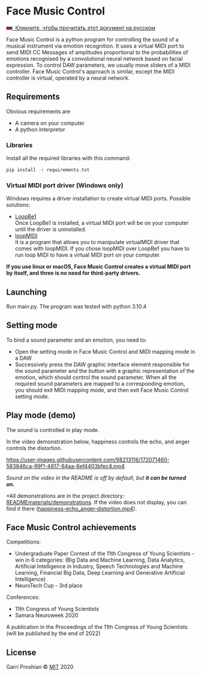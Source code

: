 # Face Music Control

[<img src = ".\READMEmaterials\flags\ru.svg" width="16" height="12">&nbsp; Кликните, чтобы прочитать этот документ на русском](README.md)

Face Music Control is a python program for controlling the sound of a musical instrument via emotion recognition. It uses a virtual MIDI port to send MIDI CC Messages of amplitudes proportional to the probabilities of emotions recognised by a convolutional neural network based on facial expression. To control DAW parameters, we usually move sliders of a MIDI controller. Face Music Control's approach is similar, except the MIDI controller is virtual, operated by a neural network.

## Requirements
Obvious requirements are
* A camera on your computer
* A python interpretor

### Libraries
Install all the required libraries with this command:

```bash
pip install -r requirements.txt
```

### Virtual MIDI port driver **(Windows only)**
Windows requires a driver installation to create virtual MIDI ports. Possible solutions:
* [LoopBe1](https://www.nerds.de/en/download.html)
<br> Once LoopBe1 is installed, a virtual MIDI port will be on your computer until the driver is uninstalled.
* [loopMIDI](https://www.tobias-erichsen.de/software/loopmidi.html)
<br> It is a program that allows you to manipulate virtualMIDI driver that comes with loopMIDI. If you chose loopMIDI over LoopBe1 you have to run loop MIDI to have a virtual MIDI port on your computer.

**If you use linux or macOS, Face Music Control creates a virtual MIDI port by itself, and three is no need for third-party drivers.**

## Launching

Run main.py. The program was tested with python 3.10.4

## Setting mode
To bind a sound parameter and an emotion, you need to:
* Open the setting mode in Face Music Control and MIDI mapping mode in a DAW
* Successively press the DAW graphic interface element responsible for the sound parameter and the button with a graphic representation of the emotion, which should control the sound parameter.
When all the required sound parameters are mapped to a corresponding emotion, you should exit MIDI mapping mode, and then exit Face Music Control setting mode. 

## Play mode (demo) 
The sound is controlled in play mode.

In the video demonstration below, happiness controls the echo, and anger controls the distortion.

https://user-images.githubusercontent.com/98213116/172071460-583846ca-99f1-4817-84aa-8ef4403bfec4.mp4

*Sound on the video in the README is off by default, but **it can be turned on.***

*All demonstrations are in the project directory: [READMEmaterials/demonstrations](READMEmaterials/demonstrations). If the video does not display, you can find it there ([happiness-echo_anger-distortion.mp4](READMEmaterials/demonstrations/happiness-echo_anger-distortion.mp4)).

<!--
## Contributing
Pull requests are welcome. For major changes, please open an issue first to discuss what you would like to change.

Please make sure to update tests as appropriate.
-->
## Face Music Control achievements
Competitions:
* Undergraduate Paper Contest of the 11th Congress of Young Scientists - win in 6 categories:
(Big Data and Machine Learning, Data Analytics, Artificial Intelligence in Industry, Speech Technologies and Machine Learning, Financial Big Data, Deep Learning and Generative Artificial Intelligence)
* NeuroTech Cup - 3rd place

Conferences:
* 11th Congress of Young Scientists
* Samara Neuroweek 2020

A publication in the Proceedings of the 11th Congress of Young Scientists (will be published by the end of 2022)

## License
Garri Proshian © [MIT](https://choosealicense.com/licenses/mit/) 2020
